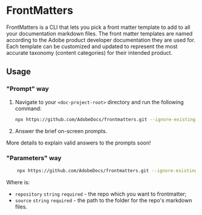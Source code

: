 # FrontMatters

FrontMatters is a CLI that lets you pick a front matter template to add to all your documentation markdown files. 
The front matter templates are named according to the Adobe product developer documentation they are used for. 
Each template can be customized and updated to represent the most accurate taxonomy (content categories) for their intended product.

## Usage

### "Prompt" way

1. Navigate to your `<doc-project-root>` directory and run the following command:

    ```bash
    npx https://github.com/AdobeDocs/frontmatters.git --ignore-existing
    ```

2. Answer the brief on-screen prompts. 
   
More details to explain valid answers to the prompts soon!

### "Parameters" way

```bash
    npx https://github.com/AdobeDocs/frontmatters.git --ignore-existing -r [repository] -s [source]
```
Where is:
- `repository` `string` `required` - the repo which you want to frontmatter;
- `source` `string` `required` - the path to the folder for the repo's markdown files.
